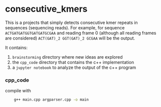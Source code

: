 # consecutive_kmers
This is a projects that simply detects consecutive kmer repeats in sequences (sequencing reads).
For example, for sequence `ACTGATGATGGTGATGATGCGAA` and reading frame 0 (although all reading frames are considered) `ACT(GAT)_2 GGT(GAT)_2 GCGAA`
will be the output.

It contains:
1. `brainstorming` directory where new ideas are explored
2. the `cpp_code` directory that contains the c++ implementation
3. a `jupyter notebook` to analyze the output of the c++ program
### cpp_code
compile with
```bash
    g++ main.cpp argparser.cpp -o main
```



